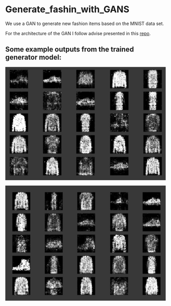# Generate_fashin_with_GANS
We use a GAN to generate new fashion items based on the MNIST data set.

For the architecture of the GAN I follow advise presented in this [repo](https://github.com/soumith/ganhacks).

## Some example outputs from the trained generator model:

![](generator_output_1.png)

![](generator_output_2.png)
